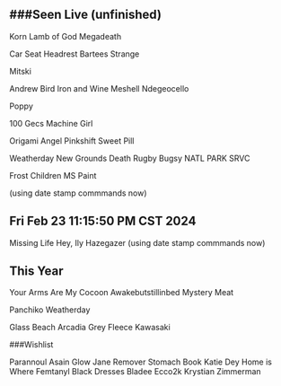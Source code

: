 ###Seen Live (unfinished)
--
Korn
Lamb of God
Megadeath

Car Seat Headrest
Bartees Strange

Mitski

Andrew Bird
Iron and Wine
Meshell Ndegeocello

Poppy

100 Gecs
Machine Girl

Origami Angel
Pinkshift
Sweet Pill

Weatherday
New Grounds Death Rugby
Bugsy
NATL PARK SRVC

Frost Children
MS Paint



(using date stamp commmands now)

Fri Feb 23 11:15:50 PM CST 2024
--
Missing Life
Hey, Ily
Hazegazer
(using date stamp commmands now)




This Year
--
Your Arms Are My Cocoon
Awakebutstillinbed
Mystery Meat

Panchiko
Weatherday

Glass Beach
Arcadia Grey
Fleece Kawasaki





###Wishlist

Parannoul
Asain Glow
Jane Remover
Stomach Book
Katie Dey
Home is Where
Femtanyl
Black Dresses
Bladee
Ecco2k
Krystian Zimmerman
